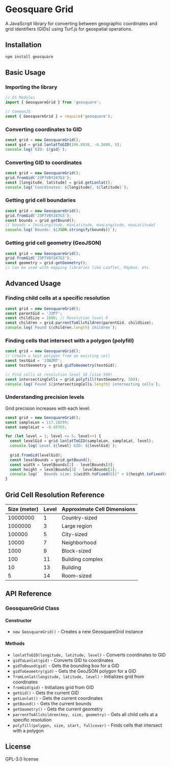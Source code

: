 # Geosquare Grid

A JavaScript library for converting between geographic coordinates and grid identifiers (GIDs) using Turf.js for geospatial operations.

## Installation

```bash
npm install geosquare
```

## Basic Usage

### Importing the library

```javascript
// ES Modules
import { GeosquareGrid } from 'geosquare';

// CommonJS
const { GeosquareGrid } = require('geosquare');
```

### Converting coordinates to GID

```javascript
const grid = new GeosquareGrid();
const gid = grid.lonlatToGID(106.8938, -6.2608, 5);
console.log(`GID: ${gid}`);
```

### Converting GID to coordinates

```javascript
const grid = new GeosquareGrid();
grid.fromGid('J3P7V8Y247G3');
const [longitude, latitude] = grid.getLonlat();
console.log(`Coordinates: ${longitude}, ${latitude}`);
```

### Getting grid cell boundaries

```javascript
const grid = new GeosquareGrid();
grid.fromGid('J3P7V8Y247G3');
const bounds = grid.getBound();
// bounds = [minLongitude, minLatitude, maxLongitude, maxLatitude]
console.log(`Bounds: ${JSON.stringify(bounds)}`);
```

### Getting grid cell geometry (GeoJSON)

```javascript
const grid = new GeosquareGrid();
grid.fromGid('J3P7V8Y247G3');
const geometry = grid.getGeometry();
// Can be used with mapping libraries like Leaflet, Mapbox, etc.
```

## Advanced Usage

### Finding child cells at a specific resolution

```javascript
const grid = new GeosquareGrid();
const parentGid = 'J3P7';
const childSize = 1000; // Resolution level 9
const children = grid.parrentToAllchildren(parentGid, childSize);
console.log(`Found ${children.length} children`);
```

### Finding cells that intersect with a polygon (polyfill)

```javascript
const grid = new GeosquareGrid();
// Create a test polygon from an existing cell
const testGid = 'J3N2M7';
const testGeometry = grid.gidToGeometry(testGid);

// Find cells at resolution level 10 (size 500)
const intersectingCells = grid.polyfill(testGeometry, 500);
console.log(`Found ${intersectingCells.length} intersecting cells`);
```

### Understanding precision levels

Grid precision increases with each level:

```javascript
const grid = new GeosquareGrid();
const sampleLon = 117.10299;
const sampleLat = -0.48765;

for (let level = 1; level <= 5; level++) {
  const levelGid = grid.lonlatToGID(sampleLon, sampleLat, level);
  console.log(`Level ${level} GID: ${levelGid}`);
  
  grid.fromGid(levelGid);
  const levelBounds = grid.getBound();
  const width = levelBounds[2] - levelBounds[0];
  const height = levelBounds[3] - levelBounds[1];
  console.log(`  Bounds size: ${width.toFixed(6)}° × ${height.toFixed(6)}°`);
}
```

## Grid Cell Resolution Reference

| Size (meter) | Level | Approximate Cell Dimensions |
|----------|-------|----------------------------|
| 10000000 | 1     | Country-sized              |
| 1000000  | 3     | Large region               |
| 100000   | 5     | City-sized                 |
| 10000    | 7     | Neighborhood               |
| 1000     | 9     | Block-sized                |
| 100      | 11    | Building complex           |
| 10       | 13    | Building                   |
| 5        | 14    | Room-sized                 |

## API Reference

### GeosquareGrid Class

#### Constructor
- `new GeosquareGrid()` - Creates a new GeosquareGrid instance

#### Methods
- `lonlatToGID(longitude, latitude, level)` - Converts coordinates to GID
- `gidToLonlat(gid)` - Converts GID to coordinates
- `gidToBound(gid)` - Gets the bounding box for a GID
- `gidToGeometry(gid)` - Gets the GeoJSON polygon for a GID
- `fromLonlat(longitude, latitude, level)` - Initializes grid from coordinates
- `fromGid(gid)` - Initializes grid from GID
- `getGid()` - Gets the current GID
- `getLonlat()` - Gets the current coordinates
- `getBound()` - Gets the current bounds
- `getGeometry()` - Gets the current geometry
- `parrentToAllchildren(key, size, geometry)` - Gets all child cells at a specific resolution
- `polyfill(polygon, size, start, fullcover)` - Finds cells that intersect with a polygon

## License

 GPL-3.0 license
